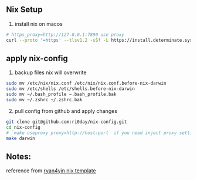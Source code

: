 
## Nix Setup
1. install nix on macos
```bash
# https_proxy=http://127.0.0.1:7890 use proxy
curl --proto '=https' --tlsv1.2 -sSf -L https://install.determinate.systems/nix | sh -s -- install
```


## apply nix-config

1. backup files nix will overwrite
```bash
sudo mv /etc/nix/nix.conf /etc/nix/nix.conf.before-nix-darwin
sudo mv /etc/shells /etc/shells.before-nix-darwin
sudo mv ~/.bash_profile ~.bash_profile.bak
sudo mv ~/.zshrc ~/.zshrc.bak
```

2. pull config from github and apply changes
```bash
git clone git@github.com:ri0day/nix-config.git
cd nix-config
# `make useproxy proxy=http://host:port` if you need inject proxy settings into nix daemon
make darwin
```

## Notes:
reference from [ryan4yin nix template](https://github.com/ryan4yin/nix-darwin-kickstarter/)

